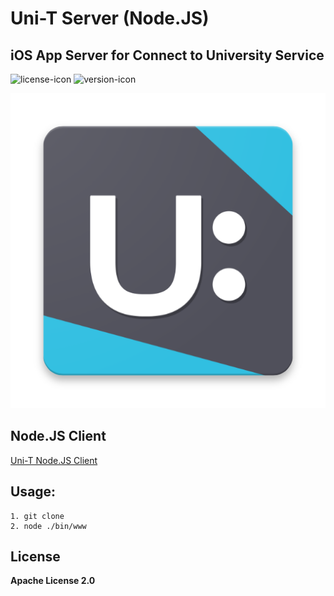 # Uni-T Server (Node.JS)

## iOS App Server for Connect to University Service

![license-icon](https://img.shields.io/github/license/Shuangbing/uni-t-nodejs-server.svg) ![version-icon](https://img.shields.io/badge/Version-1.0.0-blueviolet.svg)

![uni-t-logo](https://raw.githubusercontent.com/Shuangbing/uni-t-nodejs-client/master/unitool/Assets.xcassets/Uni-T%20Logo/welcome.imageset/web_hi_res_512.png)


## Node.JS Client
[Uni-T Node.JS Client](https://github.com/Shuangbing/uni-t-nodejs-client)

## Usage:
    1. git clone
    2. node ./bin/www

## License
 **Apache License 2.0**